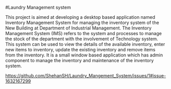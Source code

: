 #Laundry Management system

This project is aimed at developing a desktop based application named Inventory Management 
System for managing the inventory system of the New Building at Department of Industrial 
Management. The Inventory Management System (IMS) refers to the system and processes to 
manage the stock of the department with the involvement of Technology system. This system 
can be used to view the details of the available inventory, enter new items to inventory, update 
the existing inventory and remove items from the inventory. It is a small window based 
application which has admin component to manage the inventory and maintenance of the 
inventory system. 

https://github.com/ShehanSH/Laundry_Mangement_System/issues/1#issue-1632167299

